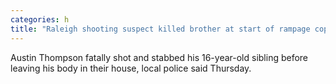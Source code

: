 ```yaml
---
categories: h
title: "Raleigh shooting suspect killed brother at start of rampage cops say"
---
```

Austin Thompson fatally shot and stabbed his 16-year-old sibling before leaving his body in their house, local police said Thursday.